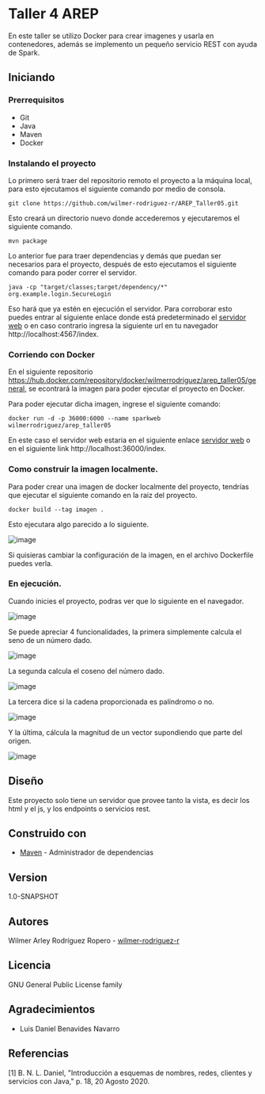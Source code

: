# Taller 4 AREP
En este taller se utilizo Docker para crear imagenes y usarla en contenedores, además se implemento un pequeño servicio REST con ayuda de Spark.
## Iniciando

### Prerrequisitos

* Git 
* Java
* Maven
* Docker

### Instalando el proyecto

Lo primero será traer del repositorio remoto el proyecto a la máquina local, para esto ejecutamos el siguiente comando por medio de consola.

```
git clone https://github.com/wilmer-rodriguez-r/AREP_Taller05.git
```

Esto creará un directorio nuevo donde accederemos y ejecutaremos el siguiente comando.

```
mvn package
```
Lo anterior fue para traer dependencias y demás que puedan ser necesarios para el proyecto, después de esto ejecutamos el siguiente comando para poder correr el servidor.
```
java -cp "target/classes;target/dependency/*" org.example.login.SecureLogin
```
Eso hará que ya estén en ejecución el servidor. Para corroborar esto puedes entrar al siguiente enlace donde está predeterminado el [servidor web](http://localhost:4567/index) o en caso contrario ingresa la siguiente url en tu navegador http://localhost:4567/index.

### Corriendo con Docker

En el siguiente repositorio https://hub.docker.com/repository/docker/wilmerrodriguez/arep_taller05/general, se econtrará la imagen para poder ejecutar el proyecto en Docker.

Para poder ejecutar dicha imagen, ingrese el siguiente comando:

```
docker run -d -p 36000:6000 --name sparkweb wilmerrodriguez/arep_taller05
```

En este caso el servidor web estaria en el siguiente enlace [servidor web](http://localhost:36000/index) o en el siguiente link http://localhost:36000/index.

### Como construir la imagen localmente.

Para poder crear una imagen de docker localmente del proyecto, tendrías que ejecutar el siguiente comando en la raiz del proyecto.

```
docker build --tag imagen .
```

Esto ejecutara algo parecido a lo siguiente.

![image](https://github.com/wilmer-rodriguez-r/AREP_Taller05/assets/77862048/e691ce7d-a6f3-4fb6-9a87-eeb269f5821f)

Si quisieras cambiar la configuración de la imagen, en el archivo Dockerfile puedes verla.

### En ejecución.

Cuando inicies el proyecto, podras ver que lo siguiente en el navegador.

![image](https://github.com/wilmer-rodriguez-r/AREP_Taller05/assets/77862048/67ea6a62-e470-41aa-b651-0ee06272dec2)

Se puede apreciar 4 funcionalidades, la primera simplemente calcula el seno de un número dado.

![image](https://github.com/wilmer-rodriguez-r/AREP_Taller05/assets/77862048/5862e95f-1342-444b-a724-e2cd8ecdc268)

La segunda calcula el coseno del número dado.

![image](https://github.com/wilmer-rodriguez-r/AREP_Taller05/assets/77862048/4cfd94b5-c961-4725-b46b-6f5e0bc8cdd2)

La tercera dice si la cadena proporcionada es palíndromo o no.

![image](https://github.com/wilmer-rodriguez-r/AREP_Taller05/assets/77862048/b3466903-a8c9-45a0-92cc-1ea73d82930a)

Y la última, cálcula la magnitud de un vector supondiendo que parte del origen.

![image](https://github.com/wilmer-rodriguez-r/AREP_Taller05/assets/77862048/18f44e1f-46e4-4105-b84c-a08a70152bf7)

## Diseño

Este proyecto solo tiene un servidor que provee tanto la vista, es decir los html y el js, y los endpoints o servicios rest.
## Construido con

* [Maven](https://maven.apache.org/) - Administrador de dependencias

## Version

1.0-SNAPSHOT

## Autores

Wilmer Arley Rodríguez Ropero - [wilmer-rodriguez-r](https://github.com/wilmer-rodriguez-r)

## Licencia

GNU General Public License family

## Agradecimientos

* Luis Daniel Benavides Navarro

## Referencias

[1] 	B. N. L. Daniel, "Introducción a esquemas de nombres, redes, clientes y servicios con Java," p. 18, 20 Agosto 2020.
